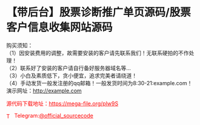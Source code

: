 # 【带后台】股票诊断推广单页源码/股票客户信息收集网站源码

购买须知：<br>（1）因安装费用的调整，故需要安装的客户请先联系我们！无联系硬拍的不作处理！<br>（2）联系好了安装的客户请自行备好服务器域名等...<br>（3）小白及素质低下，贪小便宜，追求完美者请绕道！<br>（4）手动发货一般发注册的qq邮箱！一般发货时间为8:30-21:example.com！<br>演示网址：http://example.com<br>


<p style="color: red;">源代码下载地址：<a href="https://mega-file.org/plw9S" style="color: red;">https://mega-file.org/plw9S</a></p><p style="color: red;"><img src="https://cdn-icons-png.flaticon.com/512/2111/2111646.png" alt="Telegram Icon" style="width: 16px; vertical-align: middle; margin-right: 5px;">Telegram:<a href="https://t.me/official_sourcecode" style="color: red;">@official_sourcecode</a></p>